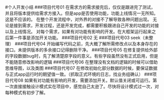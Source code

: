 #个人开发小结
###项目代号01
在需求方的需求接完后，仅仅是跟进完了测试，并且将版本提供给需求方接入。但是app是否使用功能，功能上线情况一无所知。这是不应该的。
在整个开发流程中，对外界的对接不了解导致各种问题出现。
无论是接到需求，开发过程，还是开发完成，都需要积极跟进自己开发的功能的对接以及上线情况。
对每个需求，如果有对功能有影响的开发。在大框架运行起来之后第一件事是添加开关功能。
###项目代号02
无
###项目代号03
seek（未整理）
###项目代号04
开始编写代码之前，先大概了解所需修改点以及本身存在的接口。未提供版本的多余接口记得删除干净。
###项目代号05
在修复提供给外部的字段数据bug时，先了解清楚原字段的意义。有些字段虽然没有正式启用，但是不能随意修改影响的逻辑
###项目代号06
在整理没有文档的逻辑的时候可以借助思维导图，以及类图
###项目代号07
在修改初始化部分数据的时候，要保证数据与正式app运行时的期望值一致。（抓取正式环境的日志，找业务组确认）
###项目代号08
如果有对功能有影响的开发，需要添加开关。默认值关闭或可运行。第一次直接接触设计模式实在项目中，感觉自己太逊了。尽快将设计模式过一次，对每种模式有初步了解。
